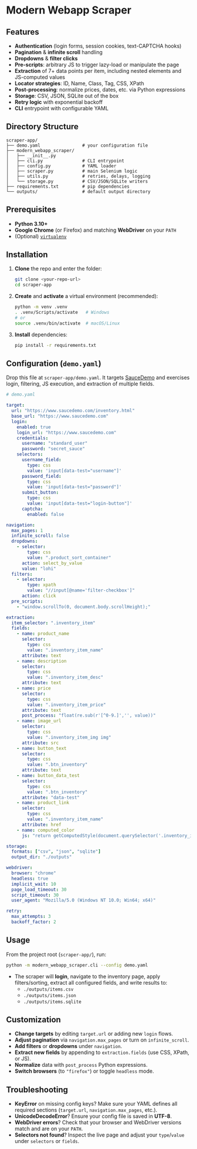 # Modern Webapp Scraper

## Features

- **Authentication** (login forms, session cookies, text-CAPTCHA hooks)  
- **Pagination** & **infinite scroll** handling  
- **Dropdowns** & **filter clicks**  
- **Pre-scripts**: arbitrary JS to trigger lazy-load or manipulate the page  
- **Extraction** of 7+ data points per item, including nested elements and JS-computed values  
- **Locator strategies**: ID, Name, Class, Tag, CSS, XPath  
- **Post-processing**: normalize prices, dates, etc. via Python expressions  
- **Storage**: CSV, JSON, SQLite out of the box  
- **Retry logic** with exponential backoff  
- **CLI** entrypoint with configurable YAML  

## Directory Structure

```
scraper-app/
├── demo.yaml                # your configuration file
├── modern_webapp_scraper/
│   ├── __init__.py
│   ├── cli.py               # CLI entrypoint
│   ├── config.py            # YAML loader
│   ├── scraper.py           # main Selenium logic
│   ├── utils.py             # retries, delays, logging
│   └── storage.py           # CSV/JSON/SQLite writers
├── requirements.txt         # pip dependencies
└── outputs/                 # default output directory
```

## Prerequisites

- **Python 3.10+**  
- **Google Chrome** (or Firefox) and matching **WebDriver** on your `PATH`  
- (Optional) [`virtualenv`](https://docs.python.org/3/library/venv.html)  

## Installation

1. **Clone** the repo and enter the folder:
   ```bash
   git clone <your-repo-url>
   cd scraper-app
   ```
2. **Create** and **activate** a virtual environment (recommended):
   ```bash
   python -m venv .venv
   . .venv/Scripts/activate   # Windows
   # or
   source .venv/bin/activate  # macOS/Linux
   ```
3. **Install** dependencies:
   ```bash
   pip install -r requirements.txt
   ```

## Configuration (`demo.yaml`)

Drop this file at `scraper-app/demo.yaml`. It targets [SauceDemo](https://www.saucedemo.com) and exercises login, filtering, JS execution, and extraction of multiple fields.

```yaml
# demo.yaml

target:
  url: "https://www.saucedemo.com/inventory.html"
  base_url: "https://www.saucedemo.com"
  login:
    enabled: true
    login_url: "https://www.saucedemo.com"
    credentials:
      username: "standard_user"
      password: "secret_sauce"
    selectors:
      username_field:
        type: css
        value: 'input[data-test="username"]'
      password_field:
        type: css
        value: 'input[data-test="password"]'
      submit_button:
        type: css
        value: 'input[data-test="login-button"]'
      captcha:
        enabled: false

navigation:
  max_pages: 1
  infinite_scroll: false
  dropdowns:
    - selector:
        type: css
        value: ".product_sort_container"
      action: select_by_value
      value: "lohi"
  filters:
    - selector:
        type: xpath
        value: "//input[@name='filter-checkbox']"
      action: click
  pre_scripts:
    - "window.scrollTo(0, document.body.scrollHeight);"

extraction:
  item_selector: ".inventory_item"
  fields:
    - name: product_name
      selector:
        type: css
        value: ".inventory_item_name"
      attribute: text
    - name: description
      selector:
        type: css
        value: ".inventory_item_desc"
      attribute: text
    - name: price
      selector:
        type: css
        value: ".inventory_item_price"
      attribute: text
      post_process: "float(re.sub(r'[^0-9.]','', value))"
    - name: image_url
      selector:
        type: css
        value: ".inventory_item_img img"
      attribute: src
    - name: button_text
      selector:
        type: css
        value: ".btn_inventory"
      attribute: text
    - name: button_data_test
      selector:
        type: css
        value: ".btn_inventory"
      attribute: "data-test"
    - name: product_link
      selector:
        type: css
        value: ".inventory_item_name"
      attribute: href
    - name: computed_color
      js: "return getComputedStyle(document.querySelector('.inventory_item_name')).color;"

storage:
  formats: ["csv", "json", "sqlite"]
  output_dir: "./outputs"

webdriver:
  browser: "chrome"
  headless: true
  implicit_wait: 10
  page_load_timeout: 30
  script_timeout: 30
  user_agent: "Mozilla/5.0 (Windows NT 10.0; Win64; x64)"

retry:
  max_attempts: 3
  backoff_factor: 2
```

## Usage

From the project root (`scraper-app/`), run:

```bash
python -m modern_webapp_scraper.cli --config demo.yaml
```

- The scraper will **login**, navigate to the inventory page, apply filters/sorting, extract all configured fields, and write results to:
  - `./outputs/items.csv`
  - `./outputs/items.json`
  - `./outputs/items.sqlite`

## Customization

- **Change targets** by editing `target.url` or adding new `login` flows.  
- **Adjust pagination** via `navigation.max_pages` or turn on `infinite_scroll`.  
- **Add filters** or **dropdowns** under `navigation`.  
- **Extract new fields** by appending to `extraction.fields` (use CSS, XPath, or JS).  
- **Normalize** data with `post_process` Python expressions.  
- **Switch browsers** (to `"firefox"`) or toggle `headless` mode.  

## Troubleshooting

- **KeyError** on missing config keys? Make sure your YAML defines all required sections (`target.url`, `navigation.max_pages`, etc.).  
- **UnicodeDecodeError**? Ensure your config file is saved in **UTF-8**.  
- **WebDriver errors**? Check that your browser and WebDriver versions match and are on your `PATH`.  
- **Selectors not found**? Inspect the live page and adjust your `type`/`value` under `selectors` or `fields`.  
